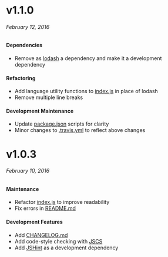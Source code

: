 # v1.1.0

###### February 12, 2016

#### Dependencies

* Remove as [lodash][lodash] a dependency and make it a development dependency

#### Refactoring

* Add language utility functions to [index.js][index] in place of lodash
* Remove multiple line breaks

#### Development Maintenance

* Update [package.json][package] scripts for clarity
* Minor changes to [.travis.yml][travis] to reflect above changes



# v1.0.3

###### February 10, 2016

#### Maintenance

* Refactor [index.js][index] to improve readability
* Fix errors in [README.md][readme]

#### Development Features

* Add [CHANGELOG.md][changelog]
* Add code-style checking with [JSCS][jscs]
* Add [JSHint][jshint] as a development dependency



[lodash]: https://lodash.com/
[package]: package.json
[travis]: .travis.yml
[jscs]: http://jscs.info/
[jshint]: http://jshint.com/about/
[index]: index.js
[readme]: README.md
[changelog]: CHANGELOG.md

